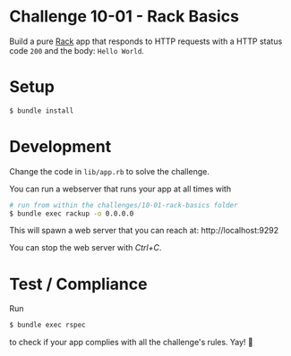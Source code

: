 # Challenge 10-01 - Rack Basics

Build a pure [Rack](http://rack.github.io/) app that responds to HTTP requests with a HTTP status code ``200`` and the body: ``Hello World``.

# Setup

```sh
$ bundle install
```

# Development

Change the code in ``lib/app.rb`` to solve the challenge.

You can run a webserver that runs your app at all times with

```sh
# run from within the challenges/10-01-rack-basics folder
$ bundle exec rackup -o 0.0.0.0
```

This will spawn a web server that you can reach at: http://localhost:9292

You can stop the web server with *Ctrl+C*.

# Test / Compliance

Run

```sh
$ bundle exec rspec
```

to check if your app complies with all the challenge's rules. Yay! :tada:
